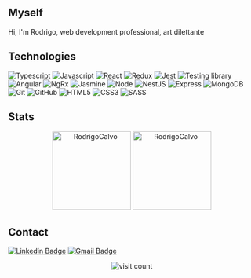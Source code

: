 ## Myself

Hi, I'm Rodrigo, web development professional, art dilettante


## Technologies

![Typescript](https://img.shields.io/badge/TypeScript-black?style=flat-square&logo=TypeScript)
![Javascript](https://img.shields.io/badge/JavaScript-black?style=flat-square&logo=JavaScript)
![React](https://img.shields.io/badge/React-black?style=flat-square&logo=React)
![Redux](https://img.shields.io/badge/Redux-black?style=flat-square&logo=Redux)
![Jest](https://img.shields.io/badge/Jest-black?style=flat-square&logo=Jest)
![Testing library](https://img.shields.io/badge/TestingLibrary-black?style=flat-square&logo=TestingLibrary)
![Angular](https://img.shields.io/badge/Angular-black?style=flat-square&logo=Angular)
![NgRx](https://img.shields.io/badge/NgRx-black?style=flat-square&logo=ReactiveX)
![Jasmine](https://img.shields.io/badge/Jasmine-black?style=flat-square&logo=Jasmine)
![Node](https://img.shields.io/badge/Node.js-black?style=flat-square&logo=Node.js)
![NestJS](https://img.shields.io/badge/NestJS-black?style=flat-square&logo=NestJS)
![Express](https://img.shields.io/badge/ExpressJS-black?style=flat-square&logo=Express)
![MongoDB](https://img.shields.io/badge/MongoDB-black?style=flat-square&logo=MongoDB)
![Git](https://img.shields.io/badge/Git-black?style=flat-square&logo=git)
![GitHub](https://img.shields.io/badge/GitHub-black?style=flat-square&logo=github)
![HTML5](https://img.shields.io/badge/HTML5-black?style=flat-square&logo=HTML5)
![CSS3](https://img.shields.io/badge/CSS3-black?style=flat-square&logo=CSS3)
![SASS](https://img.shields.io/badge/Sass-black?style=flat-square&logo=Sass)


## Stats

<p align="center">
  <img height="160em" src="https://github-readme-stats.vercel.app/api?username=RodrigoCalvo&count_private=true&show_icons=true&include_all_commits=true&theme=dark" alt="RodrigoCalvo"/>
  <img height="160em" src="https://github-readme-stats.vercel.app/api/top-langs/?username=RodrigoCalvo&layout=compact&count_private=true&theme=dark" alt="RodrigoCalvo" />
</p>

## Contact

[![Linkedin Badge](https://img.shields.io/badge/-rodrigocalvoblazquez-blue?style=flat-square&logo=Linkedin&logoColor=white&link=https://www.linkedin.com/in/rodrigocalvoblazquez/)](https://www.linkedin.com/in/rodrigocalvoblazquez/)
[![Gmail Badge](https://img.shields.io/badge/-rodrigo.calvo.blazquez@gmail.com-c14438?style=flat-square&logo=Gmail&logoColor=white&link=mailto:rodrigo.calvo.blazquez@gmail.com)](mailto:rodrigo.calvo.blazquez@gmail.com)

<p align="center"><img src="https://visitor-badge.laobi.icu/badge?page_id=RodrigoCalvo.RodrigoCalvo" alt="visit count" /></p>
